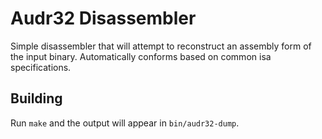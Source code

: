 # Audr32 Disassembler

Simple disassembler that will attempt to reconstruct an assembly form of the input binary. Automatically conforms based on common isa specifications.

## Building

Run `make` and the output will appear in `bin/audr32-dump`. 
